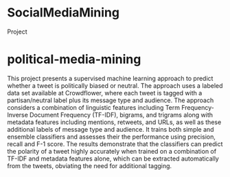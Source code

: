 # SocialMediaMining
Project
# political-media-mining
This project presents a supervised
machine learning approach to predict whether a tweet is
politically biased or neutral. The approach uses a labeled
data set available at Crowdflower, where each tweet is
tagged with a partisan/neutral label plus its message type
and audience. The approach considers a combination of
linguistic features including Term Frequency-Inverse Document Frequency (TF-IDF), bigrams, and trigrams along
with metadata features including mentions, retweets, and
URLs, as well as these additional labels of message type
and audience. It trains both simple and ensemble classifiers
and assesses their the performance using precision, recall
and F-1 score. The results demonstrate that the classifiers
can predict the polarity of a tweet highly accurately when
trained on a combination of TF-IDF and metadata features
alone, which can be extracted automatically from the
tweets, obviating the need for additional tagging.
